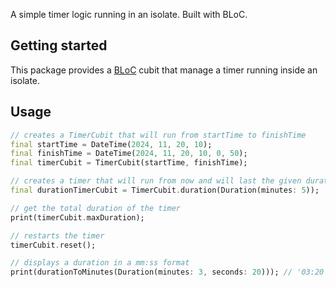 A simple timer logic running in an isolate. Built with BLoC.

## Getting started

This package provides a [BLoC](https://pub.dev/packages/bloc) cubit that manage a timer running inside an isolate.

## Usage

```dart
// creates a TimerCubit that will run from startTime to finishTime
final startTime = DateTime(2024, 11, 20, 10);
final finishTime = DateTime(2024, 11, 20, 10, 0, 50);
final timerCubit = TimerCubit(startTime, finishTime);

// creates a timer that will run from now and will last the given duration
final durationTimerCubit = TimerCubit.duration(Duration(minutes: 5));

// get the total duration of the timer
print(timerCubit.maxDuration);

// restarts the timer
timerCubit.reset();

// displays a duration in a mm:ss format
print(durationToMinutes(Duration(minutes: 3, seconds: 20))); // '03:20'
```

